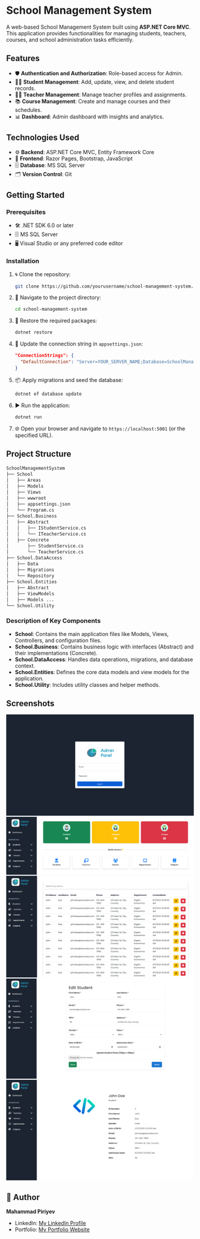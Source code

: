 # School Management System

A web-based School Management System built using **ASP.NET Core MVC**. This application provides functionalities for managing students, teachers, courses, and school administration tasks efficiently.

## Features

- 🛡️ **Authentication and Authorization**: Role-based access for Admin.
- 👨‍🎓 **Student Management**: Add, update, view, and delete student records.
- 👩‍🏫 **Teacher Management**: Manage teacher profiles and assignments.
- 📚 **Course Management**: Create and manage courses and their schedules.
- 📊 **Dashboard**: Admin dashboard with insights and analytics.

## Technologies Used

- ⚙️ **Backend**: ASP.NET Core MVC, Entity Framework Core
- 🎨 **Frontend**: Razor Pages, Bootstrap, JavaScript
- 🗄️ **Database**: MS SQL Server
- 🗂️ **Version Control**: Git

## Getting Started

### Prerequisites

- 🛠️ .NET SDK 6.0 or later
- 🗄️ MS SQL Server
- 🖥️ Visual Studio or any preferred code editor

### Installation

1. 🌀 Clone the repository:
   ```bash
   git clone https://github.com/yourusername/school-management-system.git
   ```

2. 📂 Navigate to the project directory:
   ```bash
   cd school-management-system
   ```

3. 🔧 Restore the required packages:
   ```bash
   dotnet restore
   ```

4. 📝 Update the connection string in `appsettings.json`:
   ```json
   "ConnectionStrings": {
     "DefaultConnection": "Server=YOUR_SERVER_NAME;Database=SchoolManagement;Trusted_Connection=True;"
   }
   ```

5. 📦 Apply migrations and seed the database:
   ```bash
   dotnet ef database update
   ```

6. ▶️ Run the application:
   ```bash
   dotnet run
   ```

7. 🌐 Open your browser and navigate to `https://localhost:5001` (or the specified URL).

## Project Structure

```plaintext
SchoolManagementSystem
├── School
│   ├── Areas
│   ├── Models
│   ├── Views
│   ├── wwwroot
│   ├── appsettings.json
│   └── Program.cs
├── School.Business
│   ├── Abstract
│   │   ├── IStudentService.cs
│   │   └── ITeacherService.cs
│   ├── Concrete
│       ├── StudentService.cs
│       └── TeacherService.cs
├── School.DataAccess
│   ├── Data
│   ├── Migrations
│   └── Repository
├── School.Entities
│   ├── Abstract
│   ├── ViewModels
│   ├── Models ...
└── School.Utility
```

### Description of Key Components

- **School**: Contains the main application files like Models, Views, Controllers, and configuration files.
- **School.Business**: Contains business logic with interfaces (Abstract) and their implementations (Concrete).
- **School.DataAccess**: Handles data operations, migrations, and database context.
- **School.Entities**: Defines the core data models and view models for the application.
- **School.Utility**: Includes utility classes and helper methods.

## Screenshots

![Home Page](School/wwwroot/assets/ss0.png)
![Home Page](School/wwwroot/assets/ss1.png)
![Home Page](School/wwwroot/assets/ss2.png)
![Home Page](School/wwwroot/assets/ss3.png)
![Home Page](School/wwwroot/assets/ss4.png)


## 👤 Author  

**Mahammad Piriyev**  

- LinkedIn: [My LinkedIn Profile](https://linkedin.com/in/mahammadpiriyev)  
- Portfolio: [My Portfolio Website](https://mahammadpiriyev.onrender.com/)
